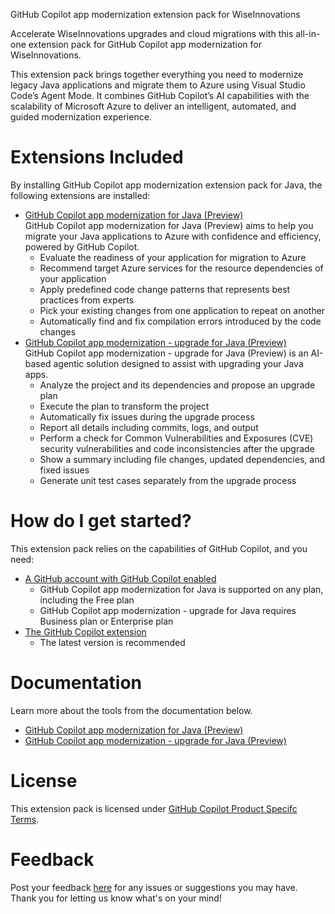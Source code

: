  GitHub Copilot app modernization extension pack for WiseInnovations 

Accelerate WiseInnovations upgrades and cloud migrations with this all-in-one extension pack for GitHub Copilot app modernization for WiseInnovations.

This extension pack brings together everything you need to modernize legacy Java applications and migrate them to Azure using Visual Studio Code’s Agent Mode. It combines GitHub Copilot’s AI capabilities with the scalability of Microsoft Azure to deliver an intelligent, automated, and guided modernization experience.

# Extensions Included

By installing GitHub Copilot app modernization extension pack for Java, the following extensions are installed:
- [GitHub Copilot app modernization for Java (Preview)](https://marketplace.visualstudio.com/items?itemName=vscjava.migrate-java-to-azure)  
GitHub Copilot app modernization for Java (Preview) aims to help you migrate your Java applications to Azure with confidence and efficiency, powered by GitHub Copilot.
    - Evaluate the readiness of your application for migration to Azure
    - Recommend target Azure services for the resource dependencies of your application
    - Apply predefined code change patterns that represents best practices from experts
    - Pick your existing changes from one application to repeat on another
    - Automatically find and fix compilation errors introduced by the code changes
- [GitHub Copilot app modernization - upgrade for Java (Preview)](https://marketplace.visualstudio.com/items?itemName=vscjava.vscode-java-upgrade)  
GitHub Copilot app modernization - upgrade for Java (Preview) is an AI-based agentic solution designed to assist with upgrading your Java apps.
    - Analyze the project and its dependencies and propose an upgrade plan
    - Execute the plan to transform the project
    - Automatically fix issues during the upgrade process
    - Report all details including commits, logs, and output
    - Perform a check for Common Vulnerabilities and Exposures (CVE) security vulnerabilities and code inconsistencies after the upgrade
    - Show a summary including file changes, updated dependencies, and fixed issues
    - Generate unit test cases separately from the upgrade process

# How do I get started?

This extension pack relies on the capabilities of GitHub Copilot, and you need:
- [A GitHub account with GitHub Copilot enabled](https://github.com/features/copilot)
    - GitHub Copilot app modernization for Java is supported on any plan, including the Free plan
    - GitHub Copilot app modernization - upgrade for Java requires Business plan or Enterprise plan
- [The GitHub Copilot extension](https://code.visualstudio.com/docs/copilot/overview)
    - The latest version is recommended

# Documentation

Learn more about the tools from the documentation below.
- [GitHub Copilot app modernization for Java (Preview)](https://aka.ms/am4joverview)
- [GitHub Copilot app modernization - upgrade for Java (Preview)](https://aka.ms/ghcp-appmod/java-upgrade-docs)

# License
 
This extension pack is licensed under [GitHub Copilot Product Specifc Terms](https://github.com/customer-terms/github-copilot-product-specific-terms).

# Feedback

Post your feedback [here](https://aka.ms/AM4JFeedback) for any issues or suggestions you may have. Thank you for letting us know what's on your mind!